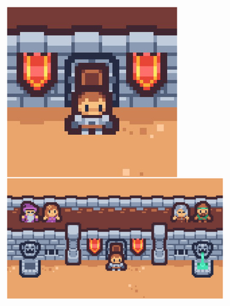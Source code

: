 <div style="display: flex; flex-direction: column; align-items: center; justify-content: center; height: 100vh;">

![Caveat Manager](art/Export/logo.jpg)
![Caveat Manager](art/Export/background.jpg)

</div>
